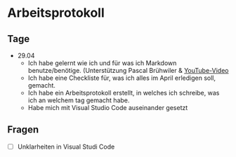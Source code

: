 # Arbeitsprotokoll
## Tage
- 29.04
  - Ich habe gelernt wie ich und für was ich Markdown benutze/benötige. (Unterstützung Pascal Brühwiler & [YouTube-Video](https://youtu.be/_PPWWRV6gbA?si=M2w19K0zv1BXbKE0)
  - Ich habe eine Checkliste für, was ich alles im April erledigen soll, gemacht.
  - Ich habe ein Arbeitsprotokoll erstellt, in welches ich schreibe, was ich an welchem tag gemacht habe.
  - Habe mich mit Visual Studio Code auseinander gesetzt
## Fragen
- [ ] Unklarheiten in Visual Studi Code

